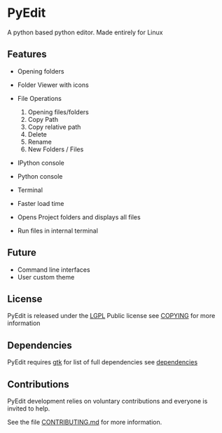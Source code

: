 PyEdit
======

A python based python editor. Made entirely for Linux 

Features
--------
* Opening folders
* Folder Viewer with icons
* File Operations

    1. Opening files/folders
    2. Copy Path
    3. Copy relative path
    4. Delete
    5. Rename
    4. New Folders / Files 
    
* IPython  console 
* Python console 
* Terminal 
* Faster load time
* Opens Project folders and displays all files 
* Run files in internal terminal

Future
------
* Command line interfaces
* User custom theme

License 
-------

PyEdit is released under the [LGPL](https://www.gnu.org/licenses/lgpl-3.0.en.html) Public license see [COPYING](COPYING) for more information

Dependencies
------------

PyEdit requires [gtk](http://www.gtk.org)
for list of full dependencies see [dependencies](dependencies) 

Contributions
-------------

PyEdit development relies on voluntary contributions and everyone is invited
to help.

See the file [CONTRIBUTING.md](CONTRIBUTING.md) for more information.